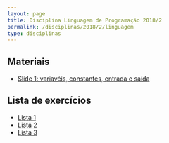 ```yaml
---
layout: page
title: Disciplina Linguagem de Programação 2018/2
permalink: /disciplinas/2018/2/linguagem
type: disciplinas
---
```


## Materiais
* [Slide 1: variavéis, constantes, entrada e saída](https://marcoaugustoandrade.github.io/linguagem-c/1-introducao.html)

## Lista de exercícios
* [Lista 1](https://github.com/marcoinf/marcoinf.github.io/raw/master/downloads/lista-1.pdf)
* [Lista 2](https://github.com/marcoinf/marcoinf.github.io/raw/master/downloads/lista-2.pdf)
* [Lista 3](https://github.com/marcoinf/marcoinf.github.io/raw/master/downloads/lista-3.pdf)

